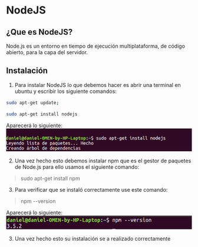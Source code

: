 # NodeJS
## ¿Que es NodeJS?

Node.js es un entorno en tiempo de ejecución multiplataforma, de código abierto, para la capa del servidor.

## Instalación

1) Para instalar NodeJS lo que debemos hacer es abrir una terminal en ubuntu y escribir los siguiente comandos:

```bash
sudo apt-get update;
```
```bash
sudo apt-get install nodejs
```

Aparecerá lo siguiente:
  ![Texto alternativo](https://raw.githubusercontent.com/ULL-ESIT-PL-1617/tareas-iniciales-daniel-alejandro-aduanich/master/capturas/Captura%20de%20pantalla%20de%202017-02-13%2012-57-27.png?token=AOP5X7bBB3ZHG9akzSU003mAKr4FYBt4ks5YqxPBwA%3D%3D)


2) Una vez hecho esto debemos instalar npm que es el gestor de paquetes de Node.js para ello usamos el siguiente comando:

> sudo apt-get install npm

3) Para verificar que se instaló correctamente use este comando:

> npm --version

Aparecerá lo siguiente:
![Texto alternativo](https://raw.githubusercontent.com/ULL-ESIT-PL-1617/tareas-iniciales-daniel-alejandro-aduanich/master/capturas/Captura%20de%20pantalla%20de%202017-02-13%2012-59-17.png?token=AOP5X5oOo7eJxv4AAKcn3LQCGL9KU4Tuks5YqxQYwA%3D%3D)

3) Una vez hecho esto su instalación se a realizado correctamente
